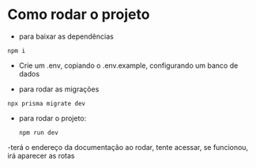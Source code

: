 # Como rodar o projeto
- para baixar as dependências
```
npm i

```

- Crie um .env, copiando o .env.example, configurando um banco de dados


- para rodar as migrações
```
npx prisma migrate dev
```


- para rodar o projeto:
  ```
  npm run dev

  ```
-terá o endereço da documentação ao rodar, tente acessar, se funcionou, irá aparecer as rotas
